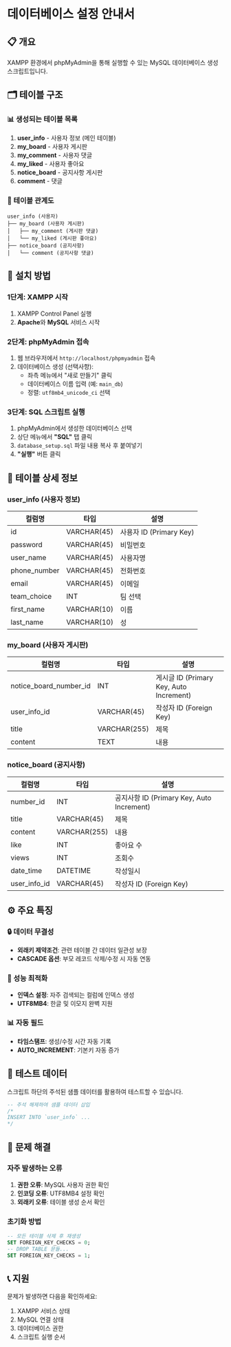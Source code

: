 # 데이터베이스 설정 안내서

## 📋 개요
XAMPP 환경에서 phpMyAdmin을 통해 실행할 수 있는 MySQL 데이터베이스 생성 스크립트입니다.

## 🗂️ 테이블 구조

### 📊 생성되는 테이블 목록
1. **user_info** - 사용자 정보 (메인 테이블)
2. **my_board** - 사용자 게시판
3. **my_comment** - 사용자 댓글
4. **my_liked** - 사용자 좋아요
5. **notice_board** - 공지사항 게시판
6. **comment** - 댓글

### 🔗 테이블 관계도
```
user_info (사용자)
├── my_board (사용자 게시판)
│   ├── my_comment (게시판 댓글)
│   └── my_liked (게시판 좋아요)
├── notice_board (공지사항)
│   └── comment (공지사항 댓글)
```

## 🚀 설치 방법

### 1단계: XAMPP 시작
1. XAMPP Control Panel 실행
2. **Apache**와 **MySQL** 서비스 시작

### 2단계: phpMyAdmin 접속
1. 웹 브라우저에서 `http://localhost/phpmyadmin` 접속
2. 데이터베이스 생성 (선택사항):
   - 좌측 메뉴에서 "새로 만들기" 클릭
   - 데이터베이스 이름 입력 (예: `main_db`)
   - 정렬: `utf8mb4_unicode_ci` 선택

### 3단계: SQL 스크립트 실행
1. phpMyAdmin에서 생성한 데이터베이스 선택
2. 상단 메뉴에서 **"SQL"** 탭 클릭
3. `database_setup.sql` 파일 내용 복사 후 붙여넣기
4. **"실행"** 버튼 클릭

## 📝 테이블 상세 정보

### user_info (사용자 정보)
| 컬럼명 | 타입 | 설명 |
|--------|------|------|
| id | VARCHAR(45) | 사용자 ID (Primary Key) |
| password | VARCHAR(45) | 비밀번호 |
| user_name | VARCHAR(45) | 사용자명 |
| phone_number | VARCHAR(45) | 전화번호 |
| email | VARCHAR(45) | 이메일 |
| team_choice | INT | 팀 선택 |
| first_name | VARCHAR(10) | 이름 |
| last_name | VARCHAR(10) | 성 |

### my_board (사용자 게시판)
| 컬럼명 | 타입 | 설명 |
|--------|------|------|
| notice_board_number_id | INT | 게시글 ID (Primary Key, Auto Increment) |
| user_info_id | VARCHAR(45) | 작성자 ID (Foreign Key) |
| title | VARCHAR(255) | 제목 |
| content | TEXT | 내용 |

### notice_board (공지사항)
| 컬럼명 | 타입 | 설명 |
|--------|------|------|
| number_id | INT | 공지사항 ID (Primary Key, Auto Increment) |
| title | VARCHAR(45) | 제목 |
| content | VARCHAR(255) | 내용 |
| like | INT | 좋아요 수 |
| views | INT | 조회수 |
| date_time | DATETIME | 작성일시 |
| user_info_id | VARCHAR(45) | 작성자 ID (Foreign Key) |

## ⚙️ 주요 특징

### 🔒 데이터 무결성
- **외래키 제약조건**: 관련 테이블 간 데이터 일관성 보장
- **CASCADE 옵션**: 부모 레코드 삭제/수정 시 자동 연동

### 🚀 성능 최적화
- **인덱스 설정**: 자주 검색되는 컬럼에 인덱스 생성
- **UTF8MB4**: 한글 및 이모지 완벽 지원

### 📊 자동 필드
- **타임스탬프**: 생성/수정 시간 자동 기록
- **AUTO_INCREMENT**: 기본키 자동 증가

## 🧪 테스트 데이터
스크립트 하단의 주석된 샘플 데이터를 활용하여 테스트할 수 있습니다.

```sql
-- 주석 해제하여 샘플 데이터 삽입
/*
INSERT INTO `user_info` ...
*/
```

## 🔧 문제 해결

### 자주 발생하는 오류
1. **권한 오류**: MySQL 사용자 권한 확인
2. **인코딩 오류**: UTF8MB4 설정 확인
3. **외래키 오류**: 테이블 생성 순서 확인

### 초기화 방법
```sql
-- 모든 테이블 삭제 후 재생성
SET FOREIGN_KEY_CHECKS = 0;
-- DROP TABLE 문들...
SET FOREIGN_KEY_CHECKS = 1;
```

## 📞 지원
문제가 발생하면 다음을 확인하세요:
1. XAMPP 서비스 상태
2. MySQL 연결 상태
3. 데이터베이스 권한
4. 스크립트 실행 순서
